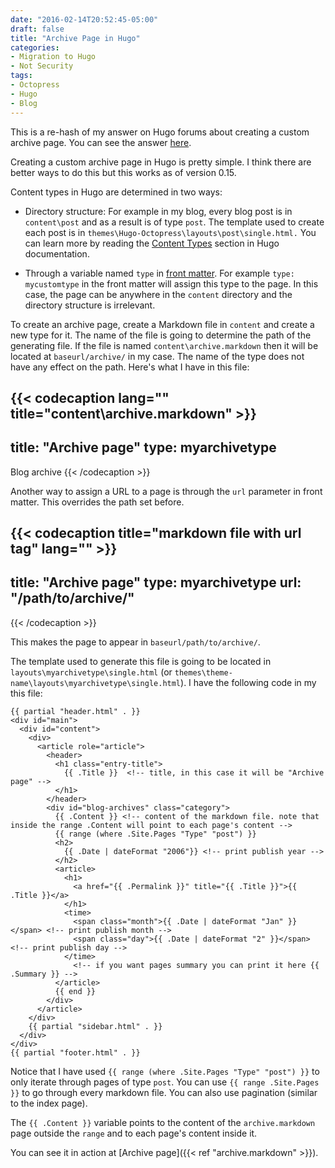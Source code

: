 ```yaml
---
date: "2016-02-14T20:52:45-05:00"
draft: false
title: "Archive Page in Hugo"
categories:
- Migration to Hugo
- Not Security
tags:
- Octopress
- Hugo
- Blog
---
```


This is a re-hash of my answer on Hugo forums about creating a custom archive page. You can see the answer [here](https://discuss.gohugo.io/t/blog-archives-page/2577/16).

Creating a custom archive page in Hugo is pretty simple. I think there are better ways to do this but this works as of version 0.15.

<!--more-->
Content types in Hugo are determined in two ways:

* Directory structure: For example in my blog, every blog post is in `content\post` and as a result is of type `post`. The template used to create each post is in `themes\Hugo-Octopress\layouts\post\single.html.` You can learn more by reading the [Content Types](https://gohugo.io/content/types/) section in Hugo documentation.

* Through a variable named `type` in [front matter](https://gohugo.io/content/front-matter). For example `type: mycustomtype` in the front matter will assign this type to the page. In this case, the page can be anywhere in the `content` directory and the directory structure is irrelevant.

To create an archive page, create a Markdown file in `content` and create a new type for it. The name of the file is going to determine the path of the generating file. If the file is named `content\archive.markdown` then it will be located at `baseurl/archive/` in my case. The name of the type does not have any effect on the path. Here's what I have in this file:

{{< codecaption lang="" title="content\archive.markdown" >}}
---
title: "Archive page"
type: myarchivetype
---
Blog archive
{{< /codecaption >}}

Another way to assign a URL to a page is through the `url` parameter in front matter. This overrides the path set before.

{{< codecaption title="markdown file with url tag" lang=""  >}}
---
title: "Archive page"
type: myarchivetype
url: "/path/to/archive/"
---
{{< /codecaption >}}

This makes the page to appear in `baseurl/path/to/archive/`.

The template used to generate this file is going to be located in `layouts\myarchivetype\single.html` (or `themes\theme-name\layouts\myarchivetype\single.html`). I have the following code in my this file:

    {{ partial "header.html" . }}
    <div id="main">
      <div id="content">
        <div>
          <article role="article">
            <header>
              <h1 class="entry-title">
                {{ .Title }}  <!-- title, in this case it will be "Archive page" -->
              </h1>
            </header>
            <div id="blog-archives" class="category">
              {{ .Content }} <!-- content of the markdown file. note that inside the range .Content will point to each page's content -->
              {{ range (where .Site.Pages "Type" "post") }}
              <h2>
                {{ .Date | dateFormat "2006"}} <!-- print publish year -->
              </h2>
              <article>
                <h1>
                  <a href="{{ .Permalink }}" title="{{ .Title }}">{{ .Title }}</a>
                </h1>
                <time>
                  <span class="month">{{ .Date | dateFormat "Jan" }}</span> <!-- print publish month -->
                  <span class="day">{{ .Date | dateFormat "2" }}</span> <!-- print publish day -->
                </time>
                  <!-- if you want pages summary you can print it here {{ .Summary }} -->
              </article>
              {{ end }}
            </div>
          </article>
        </div>
        {{ partial "sidebar.html" . }}
      </div>
    </div>
    {{ partial "footer.html" . }}

Notice that I have used `{{ range (where .Site.Pages "Type" "post") }}` to only iterate through pages of type `post`. You can use `{{ range .Site.Pages }}` to go through every markdown file. You can also use pagination (similar to the index page).

The `{{ .Content }}` variable points to the content of the `archive.markdown` page outside the `range` and to each page's content inside it.

You can see it in action at [Archive page]({{< ref "archive.markdown" >}}).
